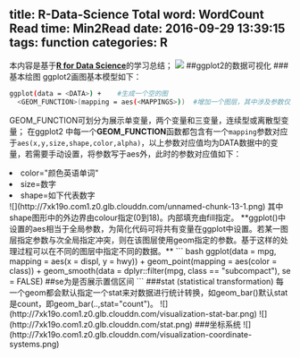 title: R-Data-Science
Total word: WordCount
Read time: Min2Read
date: 2016-09-29 13:39:15
tags: function
categories: R
---
本内容是基于<a href="http://r4ds.had.co.nz/" target="_blank">**R for Data Science**</a>的学习总结；
![](http://7xk19o.com1.z0.glb.clouddn.com/cover.png)
##ggplot2的数据可视化
###基本绘图
ggplot2画图基本模型如下：
``` bash
ggplot(data = <DATA>) +    #生成一个空的图
  <GEOM_FUNCTION>(mapping = aes(<MAPPINGS>))  #增加一个图层，其中涉及参数仅用于这一图层
```
GEOM_FUNCTION可划分为展示单变量，两个变量和三变量，连续型或离散型变量；
在ggplot2 中每一个**GEOM_FUNCTION**函数都包含有一个<code>mapping</code>参数对应于<code>aes(x,y,size,shape,color,alpha)</code>，以上参数对应值均为DATA数据中的变量，若需要手动设置，将参数写于aes外，此时的参数对应值如下：
<li>color="颜色英语单词"</li>
<li>size=数字</li>
<li>shape=如下代表数字</li>
![](http://7xk19o.com1.z0.glb.clouddn.com/unnamed-chunk-13-1.png)
其中shape图形中的外边界由colour指定(0到18)。内部填充由fill指定。
**ggplot()中设置的aes相当于全局参数，为简化代码可将共有变量在ggplot中设置。若某一图层指定参数与次全局指定冲突，则在该图层使用geom指定的参数。基于这样的处理过程可以在不同的图层中指定不同的数据。**
``` bash
ggplot(data = mpg, mapping = aes(x = displ, y = hwy)) + 
  geom_point(mapping = aes(color = class)) + 
  geom_smooth(data = dplyr::filter(mpg, class == "subcompact"), se = FALSE) ##se为是否展示置信区间
```
###stat (statistical transformation)
每一个geom都会默认指定一个stat来对数据进行统计转换，如geom_bar()默认stat是count，即geom_bar(..,stat="count")。
![](http://7xk19o.com1.z0.glb.clouddn.com/visualization-stat-bar.png)
![](http://7xk19o.com1.z0.glb.clouddn.com/stat.png)
###坐标系统
![](http://7xk19o.com1.z0.glb.clouddn.com/visualization-coordinate-systems.png)
